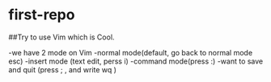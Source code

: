 # first-repo

##Try to use Vim which is Cool.

-we have 2 mode on Vim 
-normal mode(default, go back to normal mode esc)
-insert mode (text edit, perss i)
-command mode(press :)
-want to save and quit (press ; , and write wq )
